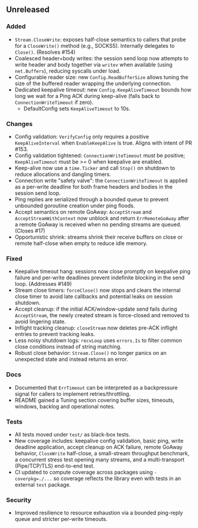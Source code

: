 ## Unreleased

### Added

- `Stream.CloseWrite`: exposes half-close semantics to callers that probe for a `CloseWrite()` method (e.g., SOCKS5). Internally delegates to `Close()`. (Resolves #154)
- Coalesced header+body writes: the session send loop now attempts to write header and body together via `writev` when available (using `net.Buffers`), reducing syscalls under load.
- Configurable reader size: new `Config.ReadBufferSize` allows tuning the size of the buffered reader wrapping the underlying connection.
- Dedicated keepalive timeout: new `Config.KeepAliveTimeout` bounds how long we wait for a Ping ACK during keep-alive (falls back to `ConnectionWriteTimeout` if zero).
  - DefaultConfig sets `KeepAliveTimeout` to 10s.

### Changes

- Config validation: `VerifyConfig` only requires a positive `KeepAliveInterval` when `EnableKeepAlive` is true. Aligns with intent of PR #153.
- Config validation tightened: `ConnectionWriteTimeout` must be positive; `KeepAliveTimeout` must be >= 0 when keepalive are enabled.
- Keep-alive now use a `time.Ticker` and call `Stop()` on shutdown to reduce allocations and dangling timers.
- Connection write "safety valve": the `ConnectionWriteTimeout` is applied as a per-write deadline for both frame headers and bodies in the session send loop.
- Ping replies are serialized through a bounded queue to prevent unbounded goroutine creation under ping floods.
- Accept semantics on remote GoAway: `AcceptStream` and `AcceptStreamWithContext` now unblock and return `ErrRemoteGoAway` after a remote GoAway is received when no pending streams are queued. (Closes #17)
 - Opportunistic shrink: streams shrink their receive buffers on close or remote half-close when empty to reduce idle memory.

### Fixed

- Keepalive timeout hang: sessions now close promptly on keepalive ping failure and per-write deadlines prevent indefinite blocking in the send loop. (Addresses #149)
- Stream close timers: `forceClose()` now stops and clears the internal close timer to avoid late callbacks and potential leaks on session shutdown.
- Accept cleanup: if the initial ACK/window-update send fails during `AcceptStream`, the newly created stream is force-closed and removed to avoid lingering state.
- Inflight tracking cleanup: `closeStream` now deletes pre-ACK inflight entries to prevent tracking leaks.
- Less noisy shutdown logs: `recvLoop` uses `errors.Is` to filter common close conditions instead of string matching.
- Robust close behavior: `Stream.Close()` no longer panics on an unexpected state and instead returns an error.

### Docs

- Documented that `ErrTimeout` can be interpreted as a backpressure signal for callers to implement retries/throttling.
- README gained a Tuning section covering buffer sizes, timeouts, windows, backlog and operational notes.

### Tests

- All tests moved under `test/` as black-box tests.
- New coverage includes: keepalive config validation, basic ping, write deadline application, accept cleanup on ACK failure, remote GoAway behavior, `CloseWrite` half-close, a small-stream throughput benchmark, a concurrent stress test opening many streams, and a multi-transport (Pipe/TCP/TLS) end-to-end test.
- CI updated to compute coverage across packages using `-coverpkg=./...` so coverage reflects the library even with tests in an external `test` package.

### Security

- Improved resilience to resource exhaustion via a bounded ping-reply queue and stricter per-write timeouts.
